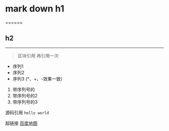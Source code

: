 # mark down h1
======

## h2
------

> 区块引用
> 再引用一次

+ 序列1
+ 序列2
+ 序列3 (*、+、-效果一致)

1. 带序列号的
2. 带序列号的2
3. 带序列号的3

源码引用
<code>hello world</code>

超链接
[百度地图](www.map.baidu.com)

